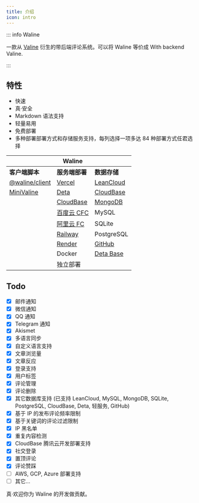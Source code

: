 ```yaml
---
title: 介绍
icon: intro
---
```


::: info Waline

一款从 [Valine](https://valine.js.org) 衍生的带后端评论系统。可以将 Waline 等价成 With backend Valine.

:::

<!-- more -->

## 特性

- 快速
- 真·安全
- Markdown 语法支持
- 轻量易用
- 免费部署
- 多种部署部署方式和存储服务支持，每列选择一项多达 84 种部署方式任君选择

|                                          | Waline                                                          |                                                   |
| ---------------------------------------- | --------------------------------------------------------------- | ------------------------------------------------- |
| **客户端脚本**                           | **服务端部署**                                                  | **数据存储**                                      |
| [@waline/client](https://waline.js.org)  | [Vercel](https://vercel.com)                                    | [LeanCloud](https://leancloud.app)                |
| [MiniValine](https://minivaline.js.org/) | [Deta](https://deta.sh)                                         | [CloudBase](https://clodbase.net)                 |
|                                          | [CloudBase](https://cloudbase.net/)                             | [MongoDB](https://mongodb.com)                    |
|                                          | [百度云 CFC](https://console.bce.baidu.com/cfc/#/cfc/functions) | MySQL                                             |
|                                          | [阿里云 FC](https://fc.console.aliyun.com/)                     | SQLite                                            |
|                                          | [Railway](https://railway.app)                                  | PostgreSQL                                        |
|                                          | [Render](https://render.com)                                    | [GitHub](https://github.com)                      |
|                                          | Docker                                                          | [Deta Base](https://docs.deta.sh/docs/base/about) |
|                                          | 独立部署                                                        |                                                   |

## Todo

- [x] 邮件通知
- [x] 微信通知
- [x] QQ 通知
- [x] Telegram 通知
- [x] Akismet
- [x] 多语言同步
- [x] 自定义语言支持
- [x] 文章浏览量
- [x] 文章反应
- [x] 登录支持
- [x] 用户标签
- [x] 评论管理
- [x] 评论删除
- [x] 其它数据库支持 (已支持 LeanCloud, MySQL, MongoDB, SQLite, PostgreSQL, CloudBase, Deta, 轻服务, GitHub)
- [x] 基于 IP 的发布评论频率限制
- [x] 基于关键词的评论过滤限制
- [x] IP 黑名单
- [x] 重复内容检测
- [x] CloudBase 腾讯云开发部署支持
- [x] 社交登录
- [x] 置顶评论
- [x] 评论赞踩
- [ ] AWS, GCP, Azure 部署支持
- [ ] 其它...

真·欢迎你为 Waline 的开发做贡献。
